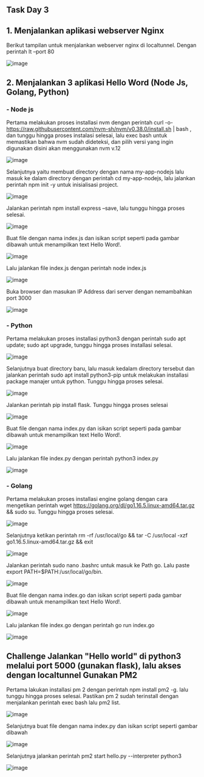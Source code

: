 ## Task Day 3

## 1.	Menjalankan aplikasi webserver Nginx
Berikut tampilan untuk menjalankan webserver nginx di localtunnel. Dengan perintah lt –port 80

![image](https://user-images.githubusercontent.com/62181923/212119865-f7cee083-788b-4a07-9356-c0cb71bacb8a.png)

## 2.	Menjalankan 3 aplikasi Hello Word (Node Js, Golang, Python)
### -	Node js
Pertama melakukan proses installasi nvm dengan perintah curl -o- https://raw.githubusercontent.com/nvm-sh/nvm/v0.38.0/install.sh | bash , dan tunggu hingga proses instalasi selesai, lalu exec bash untuk memastikan bahwa nvm sudah dideteksi, dan pilih versi yang ingin digunakan disini akan menggunakan nvm v.12

![image](https://user-images.githubusercontent.com/62181923/212120127-5b0a64d0-df59-4204-b399-22c7e53c1184.png)

Selanjutnya yaitu membuat directory dengan nama my-app-nodejs lalu masuk ke dalam directory dengan perintah cd my-app-nodejs, lalu jalankan perintah npm init -y untuk inisialisasi project.

![image](https://user-images.githubusercontent.com/62181923/212120164-fb81e081-86d9-4863-aab0-c417ffe04ec9.png)

Jalankan perintah  npm install express –save, lalu tunggu hingga proses selesai.

![image](https://user-images.githubusercontent.com/62181923/212120193-32d7c740-ec33-408a-8b61-00d1181b5202.png)

Buat file dengan nama index.js dan isikan script seperti pada gambar dibawah untuk menampilkan text Hello Word!.

![image](https://user-images.githubusercontent.com/62181923/212120230-adab9a98-cce4-42b1-9001-9cfca42444bb.png)

Lalu jalankan file index.js dengan perintah node index.js

![image](https://user-images.githubusercontent.com/62181923/212120261-eb1d004a-6642-4533-8422-d4b6084e1138.png)

Buka browser dan masukan IP Address dari server dengan nemambahkan port 3000

![image](https://user-images.githubusercontent.com/62181923/212120823-d2a9dc29-bb4c-4234-af23-d69943c9fd50.png)

### -	Python
Pertama melakukan proses installasi python3 dengan perintah sudo apt update; sudo apt upgrade, tunggu hingga proses installasi selesai.

![image](https://user-images.githubusercontent.com/62181923/212120918-21251288-51ba-4ad3-a3a9-2ff12b29dad7.png)

Selanjutnya buat directory baru, lalu masuk kedalam directory tersebut dan jalankan perintah sudo apt install python3-pip untuk melakukan installasi package manajer untuk python. Tunggu hingga proses selesai.

![image](https://user-images.githubusercontent.com/62181923/212120962-86580127-d686-4cea-9ba2-21405e4d7888.png)

Jalankan perintah  pip install flask. Tunggu hingga proses selesai

![image](https://user-images.githubusercontent.com/62181923/212121013-75b36891-07e0-46bf-85ad-43c3e91cb3ea.png)

Buat file dengan nama index.py dan isikan script seperti pada gambar dibawah untuk menampilkan text Hello Word!.

![image](https://user-images.githubusercontent.com/62181923/212121064-25b0e229-51a7-4cb7-a703-81d0421a2b69.png)

Lalu jalankan file index.py dengan perintah python3 index.py

![image](https://user-images.githubusercontent.com/62181923/212121095-a37e88a5-f576-4814-86db-f4c07c74bb86.png)


### -	Golang
Pertama melakukan proses installasi engine golang dengan cara mengetikan perintah wget https://golang.org/dl/go1.16.5.linux-amd64.tar.gz && sudo su. Tunggu hingga proses selesai.

![image](https://user-images.githubusercontent.com/62181923/212121180-212e1a4d-2e80-43bf-89b3-70784f08ca47.png)

Selanjutnya ketikan perintah rm -rf /usr/local/go && tar -C /usr/local -xzf go1.16.5.linux-amd64.tar.gz && exit

![image](https://user-images.githubusercontent.com/62181923/212121243-79dd7783-d772-425a-81ad-b583acbf7291.png)

Jalankan perintah  sudo nano .bashrc untuk masuk ke Path go. Lalu paste export PATH=$PATH:/usr/local/go/bin.

![image](https://user-images.githubusercontent.com/62181923/212121313-6062ab64-c973-41aa-80f0-5f5c8f6f4622.png)

Buat file dengan nama index.go dan isikan script seperti pada gambar dibawah untuk menampilkan text Hello Word!.

![image](https://user-images.githubusercontent.com/62181923/212121368-e620b47c-6357-44d7-bf41-e13871a6156e.png)

Lalu jalankan file index.go dengan perintah go run index.go

![image](https://user-images.githubusercontent.com/62181923/212121401-73c06ca9-7da0-4ea7-a106-d324f3e3266f.png)

## Challenge Jalankan "Hello world" di python3 melalui port 5000 (gunakan flask), lalu akses dengan localtunnel Gunakan PM2
Pertama lakukan installasi pm 2 dengan perintah npm install pm2 -g. lalu tunggu hingga proses selesai. Pastikan pm 2 sudah terinstall dengan menjalankan perintah exec bash lalu pm2 list.

![image](https://user-images.githubusercontent.com/62181923/212121549-443803d1-be14-4faf-88e3-ba6edf35c14e.png)

Selanjutnya buat file dengan nama index.py dan isikan script seperti gambar dibawah 

![image](https://user-images.githubusercontent.com/62181923/212121636-cc340c70-68a1-4fc7-8f46-1d820ce3ef9e.png)

Selanjutnya jalankan perintah pm2 start hello.py --interpreter python3

![image](https://user-images.githubusercontent.com/62181923/212121662-3fc6c8bd-fc5f-48f2-ae42-d21689be0ff3.png)


